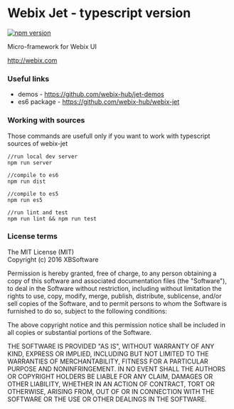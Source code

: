 Webix Jet - typescript version
==============================

[![npm version](https://badge.fury.io/js/webix-jet.svg)](https://badge.fury.io/js/webix-jet)

Micro-framework for Webix UI

http://webix.com

### Useful links

- demos - https://github.com/webix-hub/jet-demos
- es6 package - https://github.com/webix-hub/webix-jet

### Working with sources

Those commands are usefull only if you want to work with typescript sources of webix-jet

```
//run local dev server
npm run server

//compile to es6
npm run dist

//compile to es5
npm run es5

//run lint and test
npm run lint && npm run test
```

### License terms

The MIT License (MIT)    
Copyright (c) 2016 XBSoftware

Permission is hereby granted, free of charge, to any person obtaining a copy of this software and associated documentation files (the "Software"), to deal in the Software without restriction, including without limitation the rights to use, copy, modify, merge, publish, distribute, sublicense, and/or sell copies of the Software, and to permit persons to whom the Software is furnished to do so, subject to the following conditions:

The above copyright notice and this permission notice shall be included in all copies or substantial portions of the Software.

THE SOFTWARE IS PROVIDED "AS IS", WITHOUT WARRANTY OF ANY KIND, EXPRESS OR IMPLIED, INCLUDING BUT NOT LIMITED TO THE WARRANTIES OF MERCHANTABILITY, FITNESS FOR A PARTICULAR PURPOSE AND NONINFRINGEMENT. IN NO EVENT SHALL THE AUTHORS OR COPYRIGHT HOLDERS BE LIABLE FOR ANY CLAIM, DAMAGES OR OTHER LIABILITY, WHETHER IN AN ACTION OF CONTRACT, TORT OR OTHERWISE, ARISING FROM, OUT OF OR IN CONNECTION WITH THE SOFTWARE OR THE USE OR OTHER DEALINGS IN THE SOFTWARE.
